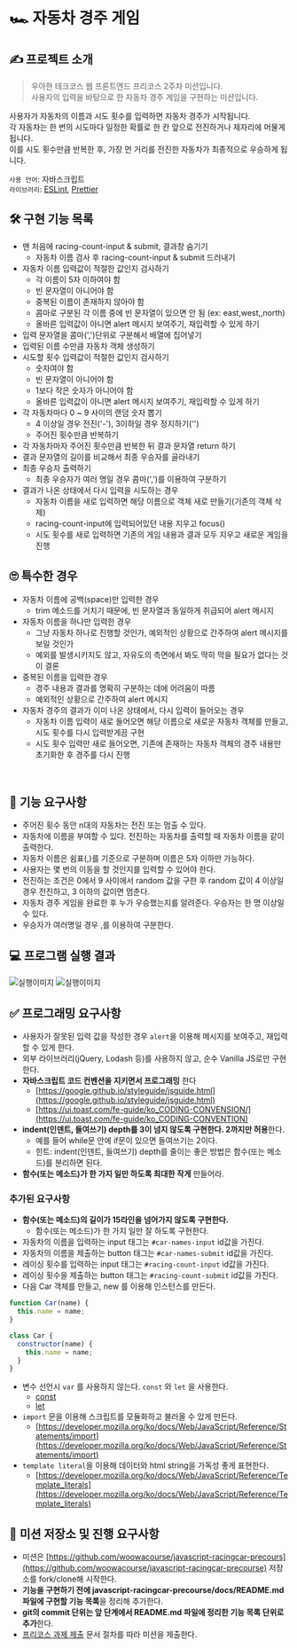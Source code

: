 # 🏎️ 자동차 경주 게임

## ✍ 프로젝트 소개
> 우아한 테크코스 웹 프론트엔드 프리코스 2주차 미션입니다.  
> 사용자의 입력을 바탕으로 한 자동차 경주 게임을 구현하는 미션입니다.  

사용자가 자동차의 이름과 시도 횟수를 입력하면 자동차 경주가 시작됩니다.  
각 자동차는 한 번의 시도마다 일정한 확률로 한 칸 앞으로 전진하거나 제자리에 머물게 됩니다.  
이를 시도 횟수만큼 반복한 후, 가장 먼 거리를 전진한 자동차가 최종적으로 우승하게 됩니다.  

`사용 언어`: 자바스크립트  
`라이브러리`: [ESLint](https://eslint.org/), [Prettier](https://prettier.io/)  

## 🛠 구현 기능 목록
- 맨 처음에 racing-count-input & submit, 결과창 숨기기
  - 자동차 이름 검사 후 racing-count-input & submit 드러내기
- 자동차 이름 입력값이 적절한 값인지 검사하기
  - 각 이름이 5자 이하여야 함
  - 빈 문자열이 아니어야 함
  - 중복된 이름이 존재하지 않아야 함
  - 콤마로 구분된 각 이름 중에 빈 문자열이 있으면 안 됨
  (ex: east,west,,north)
  - 올바른 입력값이 아니면 alert 메시지 보여주기, 재입력할 수 있게 하기
- 입력 문자열을 콤마(',')단위로 구분해서 배열에 집어넣기
- 입력된 이름 수만큼 자동차 객체 생성하기
- 시도할 횟수 입력값이 적절한 값인지 검사하기
  - 숫자여야 함
  - 빈 문자열이 아니어야 함
  - 1보다 작은 숫자가 아니어야 함
  - 올바른 입력값이 아니면 alert 메시지 보여주기, 재입력할 수 있게 하기
- 각 자동차마다 0 ~ 9 사이의 랜덤 숫자 뽑기
  - 4 이상일 경우 전진('-'), 3이하일 경우 정지하기('')
  - 주어진 횟수만큼 반복하기
- 각 자동차마자 주어진 횟수만큼 반복한 뒤 결과 문자열 return 하기
- 결과 문자열의 길이를 비교해서 최종 우승자를 골라내기
- 최종 우승자 출력하기
  - 최종 우승자가 여러 명일 경우 콤마(',')를 이용하여 구분하기
- 결과가 나온 상태에서 다시 입력을 시도하는 경우
  - 자동차 이름을 새로 입력하면 해당 이름으로 객체 새로 만들기(기존의 객체 삭제)
  - racing-count-input에 입력되어있던 내용 지우고 focus()
  - 시도 횟수를 새로 입력하면 기존의 게임 내용과 결과 모두 지우고 새로운 게임을 진행

## 🙄 특수한 경우
- 자동차 이름에 공백(space)만 입력한 경우
  - trim 메소드를 거치기 때문에, 빈 문자열과 동일하게 취급되어 alert 메시지
- 자동차 이름을 하나만 입력한 경우
  - 그냥 자동차 하나로 진행할 것인가, 예외적인 상황으로 간주하여 alert 메시지를 보일 것인가
  - 예외를 발생시키지도 않고, 자유도의 측면에서 봐도 딱히 막을 필요가 없다는 것이 결론
- 중복된 이름을 입력한 경우
  - 경주 내용과 결과를 명확히 구분하는 데에 어려움이 따름
  - 예외적인 상황으로 간주하여 alert 메시지
- 자동차 경주의 결과가 이미 나온 상태에서, 다시 입력이 들어오는 경우
  - 자동차 이름 입력이 새로 들어오면 해당 이름으로 새로운 자동차 객체를 만들고, 시도 횟수를 다시 입력받게끔 구현
  - 시도 횟수 입력만 새로 들어오면, 기존에 존재하는 자동차 객체의 경주 내용만 초기화한 후 경주를 다시 진행

<br>

## 🎯 기능 요구사항

- 주어진 횟수 동안 n대의 자동차는 전진 또는 멈출 수 있다.
- 자동차에 이름을 부여할 수 있다. 전진하는 자동차를 출력할 때 자동차 이름을 같이 출력한다.
- 자동차 이름은 쉼표(,)를 기준으로 구분하며 이름은 5자 이하만 가능하다.
- 사용자는 몇 번의 이동을 할 것인지를 입력할 수 있어야 한다.
- 전진하는 조건은 0에서 9 사이에서 random 값을 구한 후 random 값이 4 이상일 경우 전진하고, 3 이하의 값이면 멈춘다.
- 자동차 경주 게임을 완료한 후 누가 우승했는지를 알려준다. 우승자는 한 명 이상일 수 있다.
- 우승자가 여러명일 경우 ,를 이용하여 구분한다.

## 💻 프로그램 실행 결과

![실행이미지](images/result.gif)
![실행이미지](images/result.jpg)


## ✅ 프로그래밍 요구사항
- 사용자가 잘못된 입력 값을 작성한 경우 `alert`을 이용해 메시지를 보여주고, 재입력할 수 있게 한다.
- 외부 라이브러리(jQuery, Lodash 등)를 사용하지 않고, 순수 Vanilla JS로만 구현한다.
- **자바스크립트 코드 컨벤션을 지키면서 프로그래밍** 한다
  - [https://google.github.io/styleguide/jsguide.html](https://google.github.io/styleguide/jsguide.html)
  - [https://ui.toast.com/fe-guide/ko_CODING-CONVENSION/](https://ui.toast.com/fe-guide/ko_CODING-CONVENTION)
- **indent(인덴트, 들여쓰기) depth를 3이 넘지 않도록 구현한다. 2까지만 허용**한다.
  - 예를 들어 while문 안에 if문이 있으면 들여쓰기는 2이다.
  - 힌트: indent(인덴트, 들여쓰기) depth를 줄이는 좋은 방법은 함수(또는 메소드)를 분리하면 된다.
- **함수(또는 메소드)가 한 가지 일만 하도록 최대한 작게** 만들어라.

### 추가된 요구사항

- **함수(또는 메소드)의 길이가 15라인을 넘어가지 않도록 구현한다.**
  - 함수(또는 메소드)가 한 가지 일만 잘 하도록 구현한다.
- 자동차의 이름을 입력하는 input 태그는 `#car-names-input` id값을 가진다.
- 자동차의 이름을 제출하는 button 태그는 `#car-names-submit` id값을 가진다.
- 레이싱 횟수를 입력하는 input 태그는 `#racing-count-input` id값을 가진다.
- 레이싱 횟수을 제출하는 button 태그는 `#racing-count-submit` id값을 가진다.
- 다음 Car 객체를 만들고, new 를 이용해 인스턴스를 만든다.

```javascript
function Car(name) {
  this.name = name;
}

class Car {
  constructor(name) {
    this.name = name;
  }
}
```

- 변수 선언시 `var` 를 사용하지 않는다. `const` 와 `let` 을 사용한다.
  - [const](https://developer.mozilla.org/ko/docs/Web/JavaScript/Reference/Statements/const)
  - [let](https://developer.mozilla.org/ko/docs/Web/JavaScript/Reference/Statements/let)
- `import` 문을 이용해 스크립트를 모듈화하고 불러올 수 있게 만든다.
  - [https://developer.mozilla.org/ko/docs/Web/JavaScript/Reference/Statements/import](https://developer.mozilla.org/ko/docs/Web/JavaScript/Reference/Statements/import)
- `template literal`을 이용해 데이터와 html string을 가독성 좋게 표현한다.
  - [https://developer.mozilla.org/ko/docs/Web/JavaScript/Reference/Template_literals](https://developer.mozilla.org/ko/docs/Web/JavaScript/Reference/Template_literals)


## 📝 미션 저장소 및 진행 요구사항

- 미션은 [https://github.com/woowacourse/javascript-racingcar-precours](https://github.com/woowacourse/javascript-racingcar-precourse) 저장소를 fork/clone해 시작한다.
- **기능을 구현하기 전에 javascript-racingcar-precourse/docs/README.md 파일에 구현할 기능 목록**을 정리해 추가한다.
- **git의 commit 단위는 앞 단계에서 README.md 파일에 정리한 기능 목록 단위로 추가**한다.
- [프리코스 과제 제출](https://github.com/woowacourse/woowacourse-docs/tree/master/precourse) 문서 절차를 따라 미션을 제출한다.

